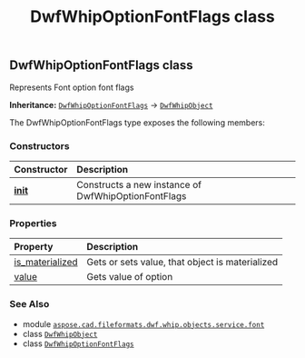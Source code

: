 ﻿---
title: DwfWhipOptionFontFlags class
second_title: Aspose.CAD for Python via .NET API References
description: 
type: docs
weight: 30
url: /python-net/aspose.cad.fileformats.dwf.whip.objects.service.font/dwfwhipoptionfontflags/
is_root: false
---

## DwfWhipOptionFontFlags class

Represents Font option font flags



**Inheritance:** [`DwfWhipOptionFontFlags`](/cad/python-net/aspose.cad.fileformats.dwf.whip.objects.service.font/dwfwhipoptionfontflags) → 
[`DwfWhipObject`](/cad/python-net/aspose.cad.fileformats.dwf.whip.objects/dwfwhipobject)



The DwfWhipOptionFontFlags type exposes the following members:

### Constructors
| Constructor | Description |
| :- | :- |
| [__init__](/cad/python-net/aspose.cad.fileformats.dwf.whip.objects.service.font/dwfwhipoptionfontflags/__init__/#) | Constructs a new instance of DwfWhipOptionFontFlags |


### Properties
| Property | Description |
| :- | :- |
| [is_materialized](/cad/python-net/aspose.cad.fileformats.dwf.whip.objects.service.font/dwfwhipoptionfontflags/is_materialized) | Gets or sets value, that object is materialized |
| [value](/cad/python-net/aspose.cad.fileformats.dwf.whip.objects.service.font/dwfwhipoptionfontflags/value) | Gets value of option |



### See Also
* module [`aspose.cad.fileformats.dwf.whip.objects.service.font`](..)
* class [`DwfWhipObject`](/cad/python-net/aspose.cad.fileformats.dwf.whip.objects/dwfwhipobject)
* class [`DwfWhipOptionFontFlags`](/cad/python-net/aspose.cad.fileformats.dwf.whip.objects.service.font/dwfwhipoptionfontflags)
